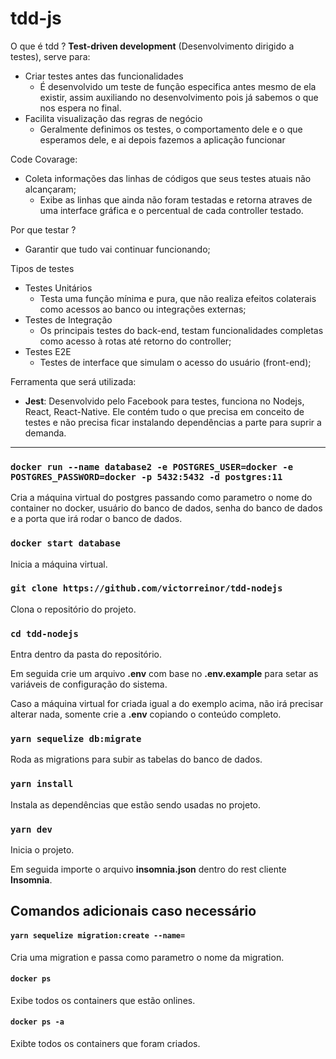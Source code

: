 # tdd-js

O que é tdd ? **Test-driven development** (Desenvolvimento dirigido a testes), serve para:
- Criar testes antes das funcionalidades
  - É desenvolvido um teste de função especifica antes mesmo de ela existir, assim auxiliando no desenvolvimento pois já sabemos o que nos espera no final.
- Facilita visualização das regras de negócio
  - Geralmente definimos os testes, o comportamento dele e o que esperamos dele, e ai depois fazemos a aplicação funcionar

Code Covarage:
- Coleta informações das linhas de códigos que seus testes atuais não alcançaram;
  - Exibe as linhas que ainda não foram testadas e retorna atraves de uma interface gráfica e o percentual de cada controller testado.

Por que testar ?
- Garantir que tudo vai continuar funcionando;

Tipos de testes
- Testes Unitários
  - Testa uma função mínima e pura, que não realiza efeitos colaterais como acessos ao banco ou integrações externas;
- Testes de Integração
  - Os principais testes do back-end, testam funcionalidades completas como acesso à rotas até retorno do controller;
- Testes E2E
  - Testes de interface que simulam o acesso do usuário (front-end);

Ferramenta que será utilizada:
- **Jest**: Desenvolvido pelo Facebook para testes, funciona no Nodejs, React, React-Native. Ele contém tudo o que precisa em conceito de testes e não precisa ficar instalando dependências a parte para suprir a demanda.

---

### `docker run --name database2 -e POSTGRES_USER=docker -e POSTGRES_PASSWORD=docker -p 5432:5432 -d postgres:11`
Cria a máquina virtual do postgres passando como parametro o nome do container no docker, usuário do banco de dados, senha do banco de dados e a porta que irá rodar o banco de dados.

### `docker start database`
Inicia a máquina virtual.

### `git clone https://github.com/victorreinor/tdd-nodejs`
Clona o repositório do projeto.

### `cd tdd-nodejs`
Entra dentro da pasta do repositório.

Em seguida crie um arquivo **.env** com base no **.env.example** para setar as variáveis de configuração do sistema.

Caso a máquina virtual for criada igual a do exemplo acima, não irá precisar alterar nada, somente crie a **.env** copiando o conteúdo completo.

### `yarn sequelize db:migrate`
Roda as migrations para subir as tabelas do banco de dados.

### `yarn install`
Instala as dependências que estão sendo usadas no projeto.

### `yarn dev`
Inicia o projeto.

Em seguida importe o arquivo **insomnia.json** dentro do rest cliente **Insomnia**.

## Comandos adicionais caso necessário

#### `yarn sequelize migration:create --name=`
Cria uma migration e passa como parametro o nome da migration.

#### `docker ps`
Exibe todos os containers que estão onlines.

#### `docker ps -a`
Exibte todos os containers que foram criados.
